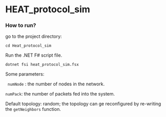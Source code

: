 # HEAT_protocol_sim

### How to run?

go to the project directory:

```
cd Heat_protocol_sim
```

Run the .NET F# script file.

```
dotnet fsi heat_protocol_sim.fsx
```

Some parameters:

``` numNode``` : the number of nodes in the network.

```numPack```: the number of packets fed into the system.


Default topology: random; 
the topology can ge reconfigured by re-writing the ```getNeighbors``` function.
